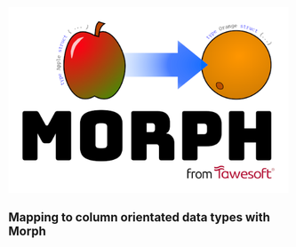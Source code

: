 [![Morph](../morph.png)](https://github.com/tawesoft/morph)

## Mapping to column orientated data types with Morph
